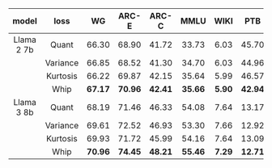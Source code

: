 |   model    |   loss   |    WG     |   ARC-E   |   ARC-C   |   MMLU    |   WIKI   |    PTB    |    C4     |
| :--------: | :------: | :-------: | :-------: | :-------: | :-------: | :------: | :-------: | :-------: |
| Llama 2 7b |  Quant   |   66.30   |   68.90   |   41.72   |   33.73   |   6.03   |   45.70   |   8.17    |
|            | Variance |   66.85   |   68.52   |   41.30   |   34.70   |   6.03   |   44.96   |   8.20    |
|            | Kurtosis |   66.22   |   69.87   |   42.15   |   35.64   |   5.99   |   46.57   |   8.14    |
|            |   Whip   | **67.17** | **70.96** | **42.41** | **35.66** | **5.90** | **42.94** | **8.01**  |
| Llama 3 8b |  Quant   |   68.19   |   71.46   |   46.33   |   54.08   |   7.64   |   13.17   |   12.32   |
|            | Variance |   69.61   |   72.52   |   46.93   |   53.30   |   7.66   |   12.92   |   12.32   |
|            | Kurtosis |   69.93   |   71.72   |   45.99   |   54.16   |   7.64   |   13.09   |   12.37   |
|            |   Whip   | **70.96** | **74.45** | **48.21** | **55.46** | **7.29** | **12.71** | **11.85** |
